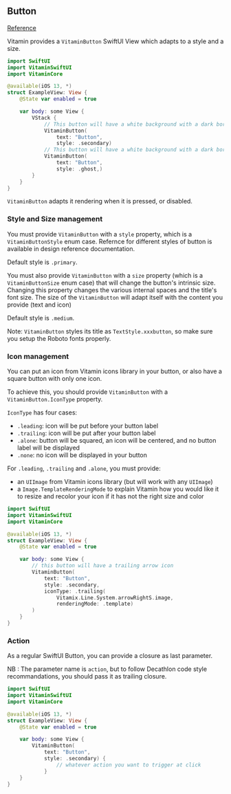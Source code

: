 ## Button
[Reference](https://www.decathlon.design/726f8c765/p/8008f8-button/b/50afe1)

Vitamin provides a `VitaminButton` SwiftUI View which adapts to a style and a size.

```swift
import SwiftUI
import VitaminSwiftUI
import VitaminCore

@available(iOS 13, *)
struct ExampleView: View {
    @State var enabled = true

    var body: some View {
        VStack {
            // This button will have a white background with a dark border
            VitaminButton(
                text: "Button",
                style: .secondary)
            // This button will have a white background with a dark border
            VitaminButton(
                text: "Button",
                style: .ghost,)
        }
    }
}
```

`VitaminButton` adapts it rendering when it is pressed, or disabled.

### Style and Size management
You must provide `VitaminButton` with a `style` property, which is a `VitaminButtonStyle` enum case.
Refernce for different styles of button is available in design reference documentation.

Default style is `.primary`.
 
You must also provide `VitaminButton` with a `size` property (which is a `VitaminButtonSize` enum case) that will change the button's intrinsic size. Changing this property changes the various internal spaces and the title's font size.
The size of the `VitaminButton` will adapt itself with the content you provide (text and icon)

Default style is `.medium`.

Note: `VitaminButton` styles its title as  `TextStyle.xxxbutton`, so make sure you setup the Roboto fonts properly.


### Icon management
You can put an icon from Vitamin icons library in your button, or also have a square button with only one icon.

To achieve this, you should provide `VitaminButton` with a `VitaminButton.IconType` property.

`IconType` has four cases:
- `.leading`: icon will be put before your button label
- `.trailing`: icon will be put after your button label
- `.alone`: button will be squared, an icon will be centered, and no button label will be displayed
- `.none`: no icon will be displayed in your button

For `.leading`, `.trailing` and `.alone`, you must provide:
- an `UIImage` from Vitamin icons library (but will work with any `UIImage`)
- a `Image.TemplateRenderingMode` to explain Vitamin how you would like it to resize and recolor your icon if it has not the right size and color

```swift
import SwiftUI
import VitaminSwiftUI
import VitaminCore

@available(iOS 13, *)
struct ExampleView: View {
    @State var enabled = true

    var body: some View {
        // this button will have a trailing arrow icon
        VitaminButton(
            text: "Button",
            style: .secondary,
            iconType: .trailing(
                Vitamix.Line.System.arrowRightS.image, 
                renderingMode: .template)
        )
    }
}
```


### Action
As a regular SwiftUI Button, you can provide a closure as last parameter. 

NB : The parameter name is `action`, but to follow Decathlon code style recommandations, you should pass it as trailing closure.

```swift
import SwiftUI
import VitaminSwiftUI
import VitaminCore

@available(iOS 13, *)
struct ExampleView: View {
    @State var enabled = true

    var body: some View {
        VitaminButton(
            text: "Button",
            style: .secondary) {
                // whatever action you want to trigger at click
            }
    }
}
```
